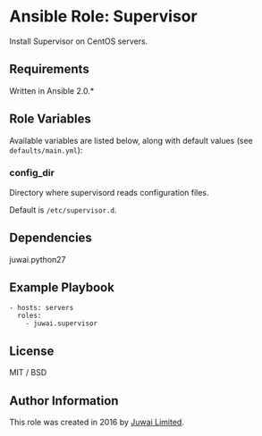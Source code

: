 Ansible Role: Supervisor
========================

Install Supervisor on CentOS servers.

Requirements
------------

Written in Ansible 2.0.*

Role Variables
--------------

Available variables are listed below, along with default values (see `defaults/main.yml`):

### config_dir

Directory where supervisord reads configuration files.

Default is `/etc/supervisor.d`.

Dependencies
------------

juwai.python27

Example Playbook
----------------

    - hosts: servers
      roles:
        - juwai.supervisor

License
-------

MIT / BSD

Author Information
------------------

This role was created in 2016 by [Juwai Limited](http://www.juwai.com).